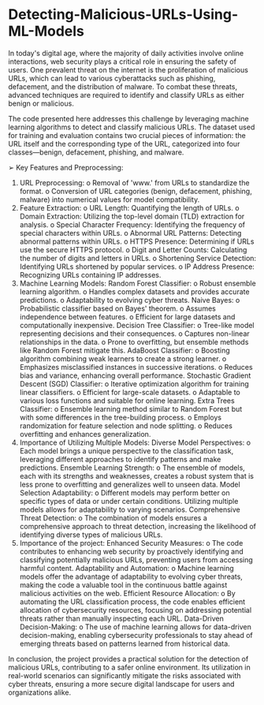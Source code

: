 # Detecting-Malicious-URLs-Using-ML-Models

In today's digital age, where the majority of daily activities involve online interactions, web security plays a critical role in ensuring the safety of users.
One prevalent threat on the internet is the proliferation of malicious URLs, which can lead to various cyberattacks such as phishing, defacement, and the distribution of 
malware.
To combat these threats, advanced techniques are required to identify and classify URLs as either benign or malicious.

The code presented here addresses this challenge by leveraging machine learning 
algorithms to detect and classify malicious URLs. The dataset used for training 
and evaluation contains two crucial pieces of information: the URL itself and the 
corresponding type of the URL, categorized into four classes—benign, defacement, phishing, and malware.

➢ Key Features and Preprocessing:
1. URL Preprocessing:
  o Removal of 'www.' from URLs to standardize the format.
  o Conversion of URL categories (benign, defacement, phishing, malware) 
into numerical values for model compatibility.
2. Feature Extraction:
  o URL Length: Quantifying the length of URLs.
  o Domain Extraction: Utilizing the top-level domain (TLD) extraction for 
    analysis.
  o Special Character Frequency: Identifying the frequency of special 
    characters within URLs.
  o Abnormal URL Patterns: Detecting abnormal patterns within URLs.
  o HTTPS Presence: Determining if URLs use the secure HTTPS protocol.
  o Digit and Letter Counts: Calculating the number of digits and letters in 
    URLs.
  o Shortening Service Detection: Identifying URLs shortened by popular 
    services.
  o IP Address Presence: Recognizing URLs containing IP addresses.
3. Machine Learning Models:
Random Forest Classifier:
  o Robust ensemble learning algorithm.
  o Handles complex datasets and provides accurate predictions.
  o Adaptability to evolving cyber threats.
Naive Bayes:
  o Probabilistic classifier based on Bayes' theorem.
  o Assumes independence between features.
  o Efficient for large datasets and computationally inexpensive.
Decision Tree Classifier:
  o Tree-like model representing decisions and their consequences.
  o Captures non-linear relationships in the data.
  o Prone to overfitting, but ensemble methods like Random Forest mitigate 
    this.
AdaBoost Classifier:
  o Boosting algorithm combining weak learners to create a strong learner.
  o Emphasizes misclassified instances in successive iterations.
  o Reduces bias and variance, enhancing overall performance.
Stochastic Gradient Descent (SGD) Classifier:
  o Iterative optimization algorithm for training linear classifiers.
  o Efficient for large-scale datasets.
  o Adaptable to various loss functions and suitable for online learning.
Extra Trees Classifier:
  o Ensemble learning method similar to Random Forest but with some 
    differences in the tree-building process.
  o Employs randomization for feature selection and node splitting.
  o Reduces overfitting and enhances generalization.
4. Importance of Utilizing Multiple Models:
Diverse Model Perspectives:
  o Each model brings a unique perspective to the classification task, 
    leveraging different approaches to identify patterns and make predictions.
    Ensemble Learning Strength:
  o The ensemble of models, each with its strengths and weaknesses, creates a 
    robust system that is less prone to overfitting and generalizes well to 
    unseen data.
Model Selection Adaptability:
  o Different models may perform better on specific types of data or under 
    certain conditions. Utilizing multiple models allows for adaptability to 
    varying scenarios.
Comprehensive Threat Detection:
   o The combination of models ensures a comprehensive approach to threat 
    detection, increasing the likelihood of identifying diverse types of 
    malicious URLs.
5. Importance of the project:
Enhanced Security Measures:
  o The code contributes to enhancing web security by proactively identifying 
    and classifying potentially malicious URLs, preventing users from 
    accessing harmful content.
Adaptability and Automation:
  o Machine learning models offer the advantage of adaptability to evolving 
    cyber threats, making the code a valuable tool in the continuous battle 
    against malicious activities on the web.
    Efficient Resource Allocation:
  o By automating the URL classification process, the code enables efficient 
    allocation of cybersecurity resources, focusing on addressing potential 
    threats rather than manually inspecting each URL.
    Data-Driven Decision-Making:
  o The use of machine learning allows for data-driven decision-making, 
    enabling cybersecurity professionals to stay ahead of emerging threats 
    based on patterns learned from historical data.
   
In conclusion, the project provides a practical solution for the detection of malicious 
URLs, contributing to a safer online environment. Its utilization in real-world scenarios 
can significantly mitigate the risks associated with cyber threats, ensuring a more secure 
digital landscape for users and organizations alike.
